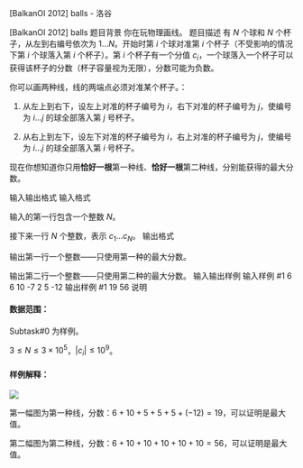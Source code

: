 



[BalkanOI 2012] balls - 洛谷














[BalkanOI 2012] balls
题目背景
你在玩物理画线。
题目描述
有 $N$ 个球和 $N$ 个杯子，从左到右编号依次为 $1\dots N$。开始时第 $i$ 个球对准第 $i$ 个杯子（不受影响的情况下第 $i$ 个球落入第 $i$ 个杯子）。第 $i$ 个杯子有一个分值 $c_i$，一个球落入一个杯子可以获得该杯子的分数（杯子容量视为无限），分数可能为负数。

你可以画两种线，线的两端点必须对准某个杯子。：
1. 从左上到右下，设左上对准的杯子编号为 $i$，右下对准的杯子编号为 $j$，使编号为 $i\dots j$ 的球全部落入第 $j$ 号杯子。

1. 从右上到左下，设左下对准的杯子编号为 $i$，右上对准的杯子编号为 $j$，使编号为 $i\dots j$ 的球全部落入第 $i$ 号杯子。


现在你想知道你只用**恰好一根**第一种线、**恰好一根**第二种线，分别能获得的最大分数。

输入输出格式
输入格式

输入的第一行包含一个整数 $N$。

接下来一行 $N$ 个整数，表示 $c_1\dots c_N$。
输出格式

输出第一行一个整数——只使用第一种的最大分数。

输出第二行一个整数——只使用第二种的最大分数。
输入输出样例
输入样例 #1
6
6 10 -7 2 5 -12
输出样例 #1
19
56
说明
#### 数据范围：
Subtask#0 为样例。

$3\le N\le3\times10^5$，$|c_i|\le10^9$。


#### 样例解释：

![](https://s4.ax1x.com/2021/12/08/ogquFI.jpg)

第一幅图为第一种线，分数：$6+10+5+5+5+(-12)=19$，可以证明是最大值。

第二幅图为第二种线，分数：$6+10+10+10+10+10=56$，可以证明是最大值。






